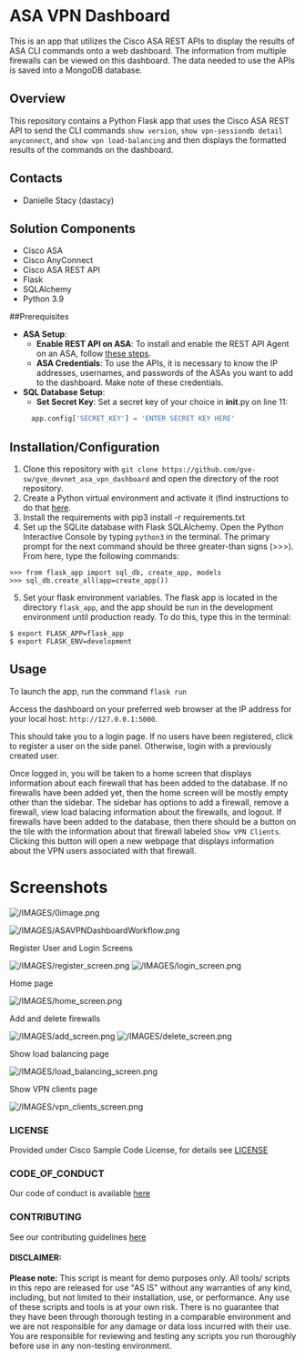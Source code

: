 # ASA VPN Dashboard
This is an app that utilizes the Cisco ASA REST APIs to display the results of ASA CLI commands onto a web dashboard. The information from multiple firewalls can be viewed on this dashboard. The data needed to use the APIs is saved into a MongoDB database. 

## Overview
This repository contains a Python Flask app that uses the Cisco ASA REST API to send the CLI commands `show version`, `show vpn-sessiondb detail anyconnect`, and `show vpn load-balancing` and then displays the formatted results of the commands on the dashboard. 

## Contacts
* Danielle Stacy (dastacy)

## Solution Components
* Cisco ASA
* Cisco AnyConnect
* Cisco ASA REST API
* Flask
* SQLAlchemy
* Python 3.9

##Prerequisites
- **ASA Setup**:
  - **Enable REST API on ASA**: To install and enable the REST API Agent on an ASA, follow [these steps](https://www.cisco.com/c/en/us/td/docs/security/asa/api/qsg-asa-api.html#56532).
  - **ASA Credentials**: To use the APIs, it is necessary to know the IP addresses, usernames, and passwords of the ASAs you want to add to the dashboard. Make note of these credentials.
- **SQL Database Setup**:
  - **Set Secret Key**: Set a secret key of your choice in __init__.py on line 11:
  ```python
    app.config['SECRET_KEY'] = 'ENTER SECRET KEY HERE'
    ```

## Installation/Configuration
1. Clone this repository with `git clone https://github.com/gve-sw/gve_devnet_asa_vpn_dashboard` and open the directory of the root repository.
2. Create a Python virtual environment and activate it (find instructions to do that [here](https://docs.python.org/3/tutorial/venv.html).
3. Install the requirements with pip3 install -r requirements.txt
4. Set up the SQLite database with Flask SQLAlchemy. Open the Python Interactive Console by typing `python3` in the terminal. The primary prompt for the next command should be three greater-than signs (>>>). From here, type the following commands:
```
>>> from flask_app import sql_db, create_app, models
>>> sql_db.create_all(app=create_app())
```
5. Set your flask environment variables. The flask app is located in the directory `flask_app`, and the app should be run in the development environment until production ready. To do this, type this in the terminal:
```
$ export FLASK_APP=flask_app
$ export FLASK_ENV=development
```

## Usage
To launch the app, run the command `flask run`

Access the dashboard on your preferred web browser at the IP address for your local host: `http://127.0.0.1:5000`.

This should take you to a login page. If no users have been registered, click to register a user on the side panel. Otherwise, login with a previously created user.

Once logged in, you will be taken to a home screen that displays information about each firewall that has been added to the database. If no firewalls have been added yet, then the home screen will be mostly empty other than the sidebar. The sidebar has options to add a firewall, remove a firewall, view load balacing information about the firewalls, and logout. If firewalls have been added to the database, then there should be a button on the tile with the information about that firewall labeled `Show VPN Clients`. Clicking this button will open a new webpage that displays information about the VPN users associated with that firewall.

# Screenshots

![/IMAGES/0image.png](/IMAGES/0image.png)

![/IMAGES/ASAVPNDashboardWorkflow.png](/IMAGES/ASAVPNDashboardWorkflow.png)

Register User and Login Screens

![/IMAGES/register_screen.png](/IMAGES/register_screen.png)
![/IMAGES/login_screen.png](/IMAGES/login_screen.png)

Home page

![/IMAGES/home_screen.png](/IMAGES/home_screen.png)

Add and delete firewalls

![/IMAGES/add_screen.png](/IMAGES/add_screen.png)
![/IMAGES/delete_screen.png](/IMAGES/delete_screen.png)

Show load balancing page

![/IMAGES/load_balancing_screen.png](/IMAGES/load_balancing_screen.png)

Show VPN clients page

![/IMAGES/vpn_clients_screen.png](/IMAGES/vpn_clients_screen.png)

### LICENSE

Provided under Cisco Sample Code License, for details see [LICENSE](LICENSE.md)

### CODE_OF_CONDUCT

Our code of conduct is available [here](CODE_OF_CONDUCT.md)

### CONTRIBUTING

See our contributing guidelines [here](CONTRIBUTING.md)

#### DISCLAIMER:
<b>Please note:</b> This script is meant for demo purposes only. All tools/ scripts in this repo are released for use "AS IS" without any warranties of any kind, including, but not limited to their installation, use, or performance. Any use of these scripts and tools is at your own risk. There is no guarantee that they have been through thorough testing in a comparable environment and we are not responsible for any damage or data loss incurred with their use.
You are responsible for reviewing and testing any scripts you run thoroughly before use in any non-testing environment.
